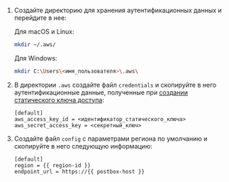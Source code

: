 1. Создайте директорию для хранения аутентификационных данных и перейдите в нее: 

    Для macOS и Linux:

    ```bash
    mkdir ~/.aws/
    ```

    Для Windows:

    ```bash
    mkdir C:\Users\<имя_пользователя>\.aws\
    ```

1. В директории `.aws` создайте файл `credentials` и скопируйте в него аутентификационные данные, полученные при [создании статического ключа доступа](#key):

    ```text
    [default]
    aws_access_key_id = <идентификатор_статического_ключа>
    aws_secret_access_key = <секретный_ключ>
    ```

1. Создайте файл `config` с параметрами региона по умолчанию и скопируйте в него следующую информацию:

    ```text
    [default]
    region = {{ region-id }}
    endpoint_url = https://{{ postbox-host }}
    ```